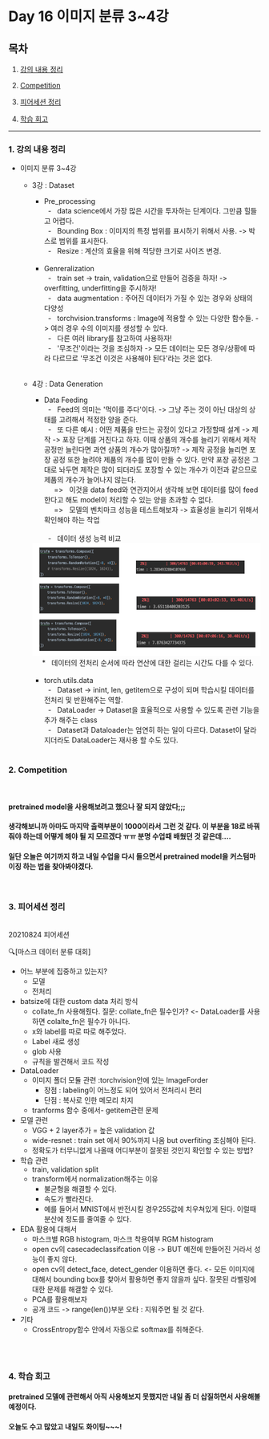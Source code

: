 <!--
구조
*
    *
        * <br>
            &nbsp; - &nbsp; <br>
                &nbsp;&nbsp;&nbsp;&nbsp; ‣ &nbsp; <br>
                    &nbsp;&nbsp;&nbsp;&nbsp;&nbsp;&nbsp;&nbsp;&nbsp; * &nbsp; <br>
-->

# Day 16 이미지 분류 3~4강

## 목차 

1. [강의 내용 정리](#1-강의-내용-정리)

2. [Competition](#2-Competition)

3. [피어세션 정리](#3-피어세션-정리)

<!--4. [흥미있던 질문들](#4-흥미있던-질문들)-->

4. [학습 회고](#4-학습-회고)



----

### 1. 강의 내용 정리

* 이미지 분류 3~4강
    * 3강 : Dataset
        * Pre_processing<br>
        &nbsp; - &nbsp; data science에서 가장 많은 시간을 투자하는 단계이다. 그만큼 힐들고 어렵다.<br>
        &nbsp; - &nbsp; Bounding Box : 이미지의 특정 범위를 표시하기 위해서 사용. -> 박스로 범위를 표시한다.<br>
        &nbsp; - &nbsp; Resize : 계산의 효율을 위해 적당한 크기로 사이즈 변경.<br>
        <br>

        * Genreralization <br>
        &nbsp; - &nbsp;  train set -> train, validation으로 만들어 검증을 하자! -> overfitting, underfitting을 주시하자!<br>
        &nbsp; - &nbsp; data augmentation : 주어진 데이터가 가질 수 있는 경우와 상태의 다양성 <br>
        &nbsp; - &nbsp; torchvision.transforms : Image에 적용할 수 있는 다양한 함수들. -> 여러 경우 수의 이미지를 생성할 수 있다.<br>
        &nbsp; - &nbsp; 다른 여러 library를 참고하여 사용하자!<br>
        &nbsp; - &nbsp; '무조건'이라는 것을 조심하자 -> 모든 데이터는 모든 경우/상황에 따라 다르므로 '무조건 이것은 사용해야 된다'라는 것은 없다.<br>
        <br>

    * 4강 : Data Generation
        * Data Feeding<br>
        &nbsp; - &nbsp; Feed의 의미는 '먹이를 주다'이다. -> 그냥 주는 것이 아닌 대상의 상태를 고려해서 적정한 양을 준다. <br> 
        &nbsp; - &nbsp; 또 다른 예시 : 어떤 제품을 만드는 공정이 있다고 가정할때 설계 -> 제작 -> 포장 단계를 거친다고 하자. 이때 상품의 개수를 늘리기 위해서 제작 공정만 늘린다면 과연 상품의 개수가 많아질까? -> 제작 공정을 늘리면 포장 공정 또한 늘려야 제품의 개수를 많이 만들 수 있다. 만약 포장 공정은 그대로 놔두면 제작은 많이 되더라도 포장할 수 있는 개수가 이전과 같으므로 제품의 개수가 늘어나지 않는다.<br>
        &nbsp;&nbsp;&nbsp;&nbsp; => &nbsp; 이것을 data feed와 연관지어서 생각해 보면 데이터를 많이 feed한다고 해도 model이 처리할 수 있는 양을 초과할 수 없다.<br>
        &nbsp;&nbsp;&nbsp;&nbsp; => &nbsp; 모델의 벤치마크 성능을 테스트해보자 -> 효율성을 늘리기 위해서 확인해야 하는 작업<br><br>
        &nbsp; - &nbsp; 데이터 생성 능력 비교<br>
        <img src='./img/ex_dataset1.png'>
        &nbsp;&nbsp;&nbsp;&nbsp; * &nbsp; 데이터의 전처리 순서에 따라 연산에 대한 걸리는 시간도 다를 수 있다.<br>

        <br>

        * torch.utils.data<br>
        &nbsp; - &nbsp; Dataset -> inint, len, getitem으로 구성이 되며 학습시킬 데이터를 전처리 및 반환해주는 역할.<br>
        &nbsp; - &nbsp; DataLoader -> Dataset을 효율적으로 사용할 수 있도록 관련 기능을 추가 해주는 class <br>
        &nbsp; - &nbsp; Dataset과 Dataloader는 엄연히 하는 일이 다르다. Dataset이 달라지더라도 DataLoader는 재사용 할 수도 있다.<br>

        <br>
    

### 2. Competition
<br>

#### pretrained model을 사용해보려고 했으나 잘 되지 않았다;;;
#### 생각해보니까 아마도 마지막 출력부분이 1000이라서 그런 것 같다. 이 부분을 18로 바꿔줘야 하는데 어떻게 해야 될 지 모르겠다 ㅠㅠ 분명 수업때 배웠던 것 같은데....
#### 일단 오늘은 여기까지 하고 내일 수업을 다시 들으면서 pretrained model을 커스텀마이징 하는 법을 찾아봐야겠다.


<br>

### 3. 피어세션 정리
<br>
20210824 피어세션

🔍[마스크 데이터 분류 대회]

* 어느 부분에 집중하고 있는지?
    * 모델
    * 전처리
* batsize에 대한 custom data 처리 방식
    * collate_fn 사용해줬다. 질문: collate_fn은 필수인가? <- DataLoader를 사용하면 colalte_fn은 필수가 아니다.
    * x와 label를 따로 따로 해주었다.
    * Label 새로 생성
    * glob 사용
    * 규칙을 발견해서 코드 작성
* DataLoader
    * 이미지 폴더 모듈 관련 :torchvision안에 있는 ImageForder 
        * 장점 : labeling이 어느정도 되어 있어서 전처리시 편리
        * 단점 : 복사로 인한 메모리 차지 
    * tranforms 함수 중에서-  getitem관련 문제 
* 모델 관련
    * VGG  + 2 layer추가 = 높은 validation 값
    * wide-resnet : train set 에서 90%까지 나옴 but overfiting 조심해야 된다.
    * 정확도가 터무니없게 나올때 어디부분이 잘못된 것인지 확인할 수 있는 방법?
* 학습 관련
    * train, validation split 
    * transform에서 normalization해주는 이유
        * 불균형을 해결할 수 있다.
        * 속도가 빨라진다. 
        * 예를 들어서 MNIST에서 반전시킬 경우255값에 치우쳐있게 된다. 이럴때 분산에 정도를 줄여줄 수 있다.
* EDA 활용에 대해서
    * 마스크별 RGB histogram,  마스크 착용여부 RGM histogram 
    * open cv의 casecadeclassifcation 이용 -> BUT 예전에 만들어진 거라서 성능이 좋지 않다.
    * open cv의 detect_face, detect_gender 이용하면 좋다. <- 모든 이미지에 대해서 bounding box를 찾아서 활용하면 좋지 않을까 싶다. 잘못된 라벨링에 대한 문제를 해결할 수 있다.
    * PCA를 활용해보자
    * 공개 코드 -> range(len())부분 오타 : 지워주면 될 것 같다.
* 기타
    * CrossEntropy함수 안에서 자동으로 softmax를 취해준다.

<br><br>

### 4. 학습 회고

#### pretrained 모델에 관련해서 아직 사용해보지 못했지만 내일 좀 더 삽질하면서 사용해볼 예정이다.
#### 오늘도 수고 많았고 내일도 화이팅~~~!
